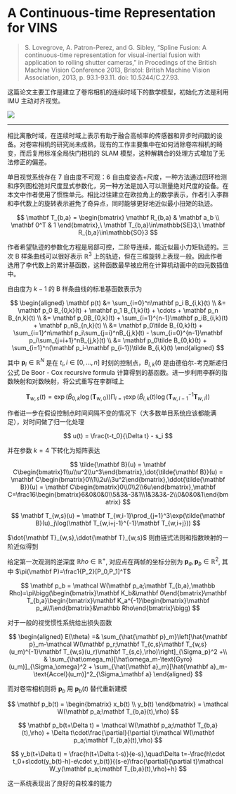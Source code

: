 # A Continuous-time Representation for VINS

> S. Lovegrove, A. Patron-Perez, and G. Sibley, “Spline Fusion: A continuous-time representation for visual-inertial fusion with application to rolling shutter cameras,” in Procedings of the British Machine Vision Conference 2013, Bristol: British Machine Vision Association, 2013, p. 93.1-93.11. doi: 10.5244/C.27.93.

这篇论文主要工作是建立了卷帘相机的连续时域下的数学模型，初始化方法是利用 IMU 主动对齐视觉。

<Badges>
	<img src="/tags/sense.svg" />
</Badges>

---

相比离散时域，在连续时域上表示有助于融合高帧率的传感器和异步时间戳的设备。对卷帘相机的研究尚未成熟，现有的工作主要集中在如何消除卷帘相机的畸变，而后复用标准全局快门相机的 SLAM 模型，这种解耦合的处理方式增加了无法修正的偏差。

<CenteredImg src="/posts/spline-fusion/camera.png" width=75% />

单目视觉系统存在 7 自由度不可观：6 自由度姿态+尺度，一种方法通过回环检测和序列图松弛对尺度显式参数化，另一种方法是加入可以测量绝对尺度的设备。在本文中作者使用了惯性单元。相比过往建立在欧拉角上的数学表示，作者引入李群和李代数上的旋转表示避免了奇异点，同时能够更好地近似最小扭矩的轨迹。

$$
\mathbf T_{b,a} = \begin{bmatrix}
\mathbf R_{b,a} & \mathbf a_b \\
\mathbf 0^T & 1
\end{bmatrix},\ \mathbf T_{b,a}\in\mathbb{SE}3,\ \mathbf R_{b,a}\in\mathbb{SO}3
$$

作者希望轨迹的参数化方程是局部可控，二阶导连续，能近似最小力矩轨迹的。三次 B 样条曲线可以很好表示 $\mathbb R^3$ 上的轨迹，但在三维旋转上表现一般。因此作者选用了李代数上的累计基函数，这种函数最早被应用在计算机动画中的四元数插值中。

自由度为 $k-1$ 的 B 样条曲线的标准基函数表示为

$$
\begin{aligned}
\mathbf p(t) &= \sum_{i=0}^n\mathbf p_i B_{i,k}(t) \\
&= \mathbf p_0 B_{0,k}(t) + \mathbf p_1 B_{1,k}(t) + \cdots + \mathbf p_n B_{n,k}(t) \\
&= \mathbf p_0B_{0,k}(t) + \sum_{i=1}^{n-1}\mathbf p_iB_{i,k}(t) + \mathbf p_nB_{n,k}(t) \\
&= \mathbf p_0\tilde B_{0,k}(t) + \sum_{i=1}^n\mathbf p_i\sum_{j=i}^nB_{j,k}(t) - \sum_{i=0}^{n-1}\mathbf p_i\sum_{j=i+1}^nB_{j,k}(t) \\
&= \mathbf p_0\tilde B_{0,k}(t) + \sum_{i=1}^n(\mathbf p_i-\mathbf p_{i-1})\tilde B_{i,k}(t)
\end{aligned}
$$

其中 $\mathbf p_i\in\mathbb R^N$ 是在 $t_i,i\in[0,\dots,n]$ 时刻的控制点，$B_{i,k}(t)$ 是由德伯尔-考克斯递归公式 De Boor - Cox recursive formula 计算得到的基函数。进一步利用李群的指数映射和对数映射，将公式重写在李群域上

$$
\mathbf T_{w,s}(t) = \exp(\tilde B_{0,k}\log(\mathbf T_{w,0}))\prod_{i=1}\exp(\tilde B_{i,k}(t)\log(\mathbf T_{w,i-1}^{-1}\mathbf T_{w,i}))
$$

作者进一步在假设控制点时间间隔不变的情况下（大多数单目系统应该都能满足），对时间做了归一化处理

$$
u(t) = \frac{t-t_0}{\Delta t} - s_i
$$

并在参数 $k=4$ 下转化为矩阵表达

$$
\tilde{\mathbf B}(u) = \mathbf C\begin{bmatrix}1\\u\\u^2\\u^3\end{bmatrix},\dot{\tilde{\mathbf B}}(u) = \mathbf C\begin{bmatrix}0\\1\\2u\\3u^2\end{bmatrix},\ddot{\tilde{\mathbf B}}(u) = \mathbf C\begin{bmatrix}0\\0\\2\\6u\end{bmatrix},\mathbf C=\frac16\begin{bmatrix}6&0&0&0\\5&3&-3&1\\1&3&3&-2\\0&0&0&1\end{bmatrix}
$$

$$
\mathbf T_{w,s}(u) = \mathbf T_{w,i-1}\prod_{j=1}^3\exp(\tilde{\mathbf B}(u)_j\log(\mathbf T_{w,i+j-1}^{-1}\mathbf T_{w,i+j}))
$$

$\dot{\mathbf T}_{w,s},\ddot{\mathbf T}_{w,s}$ 则由链式法则和指数映射的一阶近似得到

给定第一次观测的逆深度 $\mathbb Rho\in\mathbb R^+$, 对应点在两帧的坐标分别为 $\mathbf p_a,\mathbf p_b\in\mathbb R^2$, 其中 $\pi(\mathbf P)=\frac1{P_2}[P_0,P_1]^T$

$$
\mathbf p_b = \mathcal W(\mathbf p_a;\mathbf T_{b,a},\mathbb Rho)=\pi\bigg(\begin{bmatrix}\mathbf K_b&\mathbf 0\end{bmatrix}\mathbf T_{b,a}\begin{bmatrix}\mathbf K_a^{-1}\begin{bmatrix}\mathbf p_a\\1\end{bmatrix}&\mathbb Rho\end{bmatrix}\bigg)
$$

对于一般的视觉惯性系统给出损失函数

$$
\begin{aligned}
E(\theta) =& \sum_{\hat{\mathbf p}_m}\left[\hat{\mathbf p}_m-\mathcal W(\mathbf p_r;\mathbf T_{c,s}\mathbf T_{w,s}(u_m)^{-1}\mathbf T_{w,s}(u_r)\mathbf T_{s,c},\rho)\right]_{\Sigma_p}^2 +\\
& \sum_{\hat\omega_m}[\hat\omega_m-\text{Gyro}(u_m)]_{\Sigma_\omega}^2 + \sum_{\hat{\mathbf a}_m}[\hat{\mathbf a}_m-\text{Accel}(u_m)]^2_{\Sigma_\mathbf a}
\end{aligned}
$$

而对卷帘相机则将 $\mathbf p_b$ 用 $\mathbf p_b(t)$ 替代重新建模

$$
\mathbf p_b(t) = \begin{bmatrix}
x_b(t) \\ y_b(t)
\end{bmatrix} = \mathcal W(\mathbf p_a;\mathbf T_{b,a}(t),\rho)
$$

$$
\mathbf p_b(t+\Delta t) = \mathcal W(\mathbf p_a;\mathbf T_{b,a}(t),\rho) + \Delta t\cdot\frac{\partial}{\partial t}\mathcal W(\mathbf p_a;\mathbf T_{b,a}(t),\rho)
$$

$$
y_b(t+\Delta t) = \frac{h(t+\Delta t-s)}{e-s},\quad\Delta t=-\frac{h\cdot t_0+s\cdot(y_b(t)-h)-e\cdot y_b(t)}{(s-e)\frac{\partial}{\partial t}\mathcal W_y(\mathbf p_a;\mathbf T_{b,a}(t),\rho)+h}
$$

这一系统表现出了良好的自校准的能力

<CenteredImg src="/posts/spline-fusion/result.png" width=75% />
